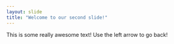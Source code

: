 ```yaml
---
layout: slide
title: "Welcome to our second slide!"
---
```

This is some really awesome text!
Use the left arrow to go back!